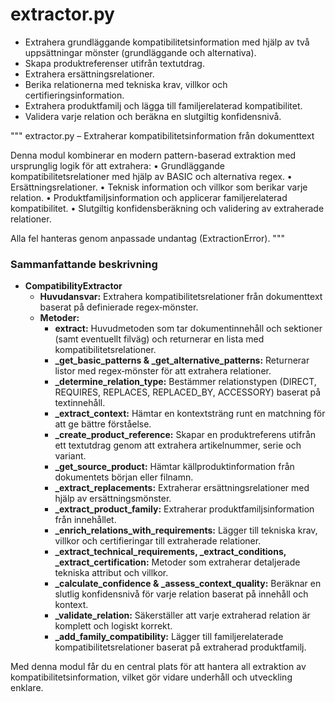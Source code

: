 # extractor.py

- Extrahera grundläggande kompatibilitetsinformation med hjälp av två uppsättningar mönster (grundläggande och alternativa).
- Skapa produktreferenser utifrån textutdrag.
- Extrahera ersättningsrelationer.
- Berika relationerna med tekniska krav, villkor och certifieringsinformation.
- Extrahera produktfamilj och lägga till familjerelaterad kompatibilitet.
- Validera varje relation och beräkna en slutgiltig konfidensnivå.


"""
extractor.py – Extraherar kompatibilitetsinformation från dokumenttext

Denna modul kombinerar en modern pattern-baserad extraktion med ursprunglig logik för att
extrahera:
  • Grundläggande kompatibilitetsrelationer med hjälp av BASIC och alternativa regex.
  • Ersättningsrelationer.
  • Teknisk information och villkor som berikar varje relation.
  • Produktfamiljsinformation och applicerar familjerelaterad kompatibilitet.
  • Slutgiltig konfidensberäkning och validering av extraherade relationer.

Alla fel hanteras genom anpassade undantag (ExtractionError).
"""

### Sammanfattande beskrivning

- **CompatibilityExtractor**  
  - **Huvudansvar:** Extrahera kompatibilitetsrelationer från dokumenttext baserat på definierade regex‑mönster.
  - **Metoder:**
    - **extract:** Huvudmetoden som tar dokumentinnehåll och sektioner (samt eventuellt filväg) och returnerar en lista med kompatibilitetsrelationer.
    - **_get_basic_patterns & _get_alternative_patterns:** Returnerar listor med regex‑mönster för att extrahera relationer.
    - **_determine_relation_type:** Bestämmer relationstypen (DIRECT, REQUIRES, REPLACES, REPLACED_BY, ACCESSORY) baserat på textinnehåll.
    - **_extract_context:** Hämtar en kontextsträng runt en matchning för att ge bättre förståelse.
    - **_create_product_reference:** Skapar en produktreferens utifrån ett textutdrag genom att extrahera artikelnummer, serie och variant.
    - **_get_source_product:** Hämtar källproduktinformation från dokumentets början eller filnamn.
    - **_extract_replacements:** Extraherar ersättningsrelationer med hjälp av ersättningsmönster.
    - **_extract_product_family:** Extraherar produktfamiljsinformation från innehållet.
    - **_enrich_relations_with_requirements:** Lägger till tekniska krav, villkor och certifieringar till extraherade relationer.
    - **_extract_technical_requirements, _extract_conditions, _extract_certification:** Metoder som extraherar detaljerade tekniska attribut och villkor.
    - **_calculate_confidence & _assess_context_quality:** Beräknar en slutlig konfidensnivå för varje relation baserat på innehåll och kontext.
    - **_validate_relation:** Säkerställer att varje extraherad relation är komplett och logiskt korrekt.
    - **_add_family_compatibility:** Lägger till familjerelaterade kompatibilitetsrelationer baserat på extraherad produktfamilj.

Med denna modul får du en central plats för att hantera all extraktion av kompatibilitetsinformation, vilket gör vidare underhåll och utveckling enklare.
